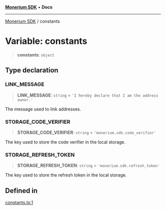 [**Monerium SDK**](../README.md) • **Docs**

***

[Monerium SDK](../README.md) / constants

# Variable: constants

> **constants**: `object`

## Type declaration

### LINK\_MESSAGE

> **LINK\_MESSAGE**: `string` = `'I hereby declare that I am the address owner.'`

The message used to link addresses.

### STORAGE\_CODE\_VERIFIER

> **STORAGE\_CODE\_VERIFIER**: `string` = `'monerium.sdk.code_verifier'`

The key used to store the code verifier in the local storage.

### STORAGE\_REFRESH\_TOKEN

> **STORAGE\_REFRESH\_TOKEN**: `string` = `'monerium.sdk.refresh_token'`

The key used to store the refresh token in the local storage.

## Defined in

[constants.ts:1](https://github.com/monerium/js-monorepo/blob/530606ad090851a47b688b8e1e3b82094f550d72/packages/sdk/src/constants.ts#L1)
